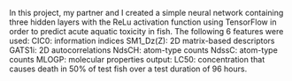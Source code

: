 In this project, my partner and I created a simple neural network containing three hidden layers with the ReLu activation function using TensorFlow in order to predict acute aquatic toxicity in fish. The following 6 features were used:
CIC0: information indices
SM1_Dz(Z): 2D matrix-based descriptors
GATS1i: 2D autocorrelations
NdsCH: atom-type counts
NdssC: atom-type counts
MLOGP: molecular properties
output:
LC50: concentration that causes death in 50% of test fish over a test duration of 96 hours.
